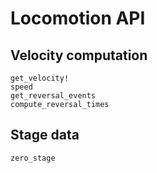 # Locomotion API

## Velocity computation
```@docs
get_velocity!
speed
get_reversal_events
compute_reversal_times
```

## Stage data
```@docs
zero_stage
```